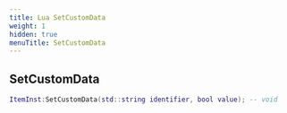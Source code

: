 ```yaml
---
title: Lua SetCustomData
weight: 1
hidden: true
menuTitle: SetCustomData
---
```

## SetCustomData
```lua
ItemInst:SetCustomData(std::string identifier, bool value); -- void
```